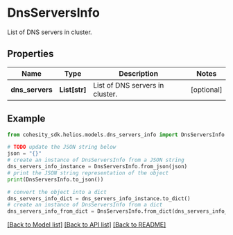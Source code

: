 # DnsServersInfo

List of DNS servers in cluster.

## Properties

Name | Type | Description | Notes
------------ | ------------- | ------------- | -------------
**dns_servers** | **List[str]** | List of DNS servers in cluster. | [optional] 

## Example

```python
from cohesity_sdk.helios.models.dns_servers_info import DnsServersInfo

# TODO update the JSON string below
json = "{}"
# create an instance of DnsServersInfo from a JSON string
dns_servers_info_instance = DnsServersInfo.from_json(json)
# print the JSON string representation of the object
print(DnsServersInfo.to_json())

# convert the object into a dict
dns_servers_info_dict = dns_servers_info_instance.to_dict()
# create an instance of DnsServersInfo from a dict
dns_servers_info_from_dict = DnsServersInfo.from_dict(dns_servers_info_dict)
```
[[Back to Model list]](../README.md#documentation-for-models) [[Back to API list]](../README.md#documentation-for-api-endpoints) [[Back to README]](../README.md)


